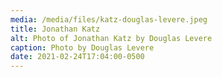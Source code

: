```yaml
---
media: /media/files/katz-douglas-levere.jpeg
title: Jonathan Katz
alt: Photo of Jonathan Katz by Douglas Levere
caption: Photo by Douglas Levere
date: 2021-02-24T17:04:00-0500
---
```


